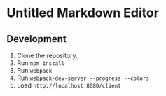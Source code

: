 # Untitled Markdown Editor

## Development
1. Clone the repository.
1. Run `npm install`
1. Run `webpack`
1. Run `webpack-dev-server --progress --colors`
1. Load `http://localhost:8080/client`